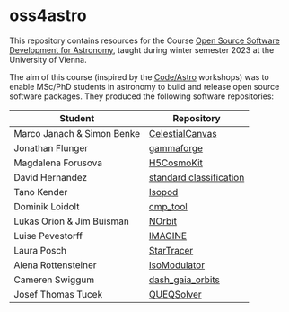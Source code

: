# oss4astro

This repository contains resources for the Course [Open Source Software Development for Astronomy](https://ufind.univie.ac.at/en/course.html?lv=450102&semester=2023W), taught during winter semester 2023 at the University of Vienna.

The aim of this course (inspired by the [Code/Astro](https://semaphorep.github.io/codeastro/) workshops) was to enable MSc/PhD students in astronomy to build and release open source software packages. They produced the following software repositories:

| Student                   | Repository                   |
| --------                  | -------                   |
| Marco Janach & Simon Benke| [CelestialCanvas](https://github.com/SimonPBe/CelestialCanvas)    |
| Jonathan Flunger          | [gammaforge](https://github.com/jonathanflunger/gammaforge)    |
| Magdalena Forusova        | [H5CosmoKit](https://github.com/forusovam46/H5CosmoKit)    |
| David Hernandez           | [standard classification](https://github.com/Starvexx/standard_classification)    |
| Tano Kender               | [Isopod](https://github.com/InkAtom/Isopod)    |
| Dominik Loidolt           | [cmp_tool](https://github.com/blue-bit-shift/cmp_tool)   |
| Lukas Orion & Jim Buisman | [NOrbit](https://github.com/Lukas-Orion/NOrbit)   |
| Luise Pevestorff          | [IMAGINE](https://github.com/luisepevestorff/IMAGINE)   |
| Laura Posch               | [StarTracer](https://github.com/laurap81/StarTracer)   |
| Alena Rottensteiner       | [IsoModulator](https://github.com/rottenstea/Empirical_isochrones)   |
| Cameren Swiggum           | [dash_gaia_orbits](https://github.com/CSwigg/dash_gaia_orbits)   |
| Josef Thomas Tucek        | [QUEQSolver](https://github.com/josef223/QUEQSolver)   |

 



